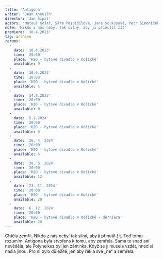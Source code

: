 ```yaml
---
title: 'Antigona'
writer: 'Jean Anouilh'
director: 'Jan Šípal'
actors: 'Matouš Košař, Sára Pospíšilová, Jana Soukupová, Petr Šimoníček, Marek Kryška, Martina Tylová, Lenka Mazlová, Jakub Brunclík, Lukáš Sahula, Michael Rádl'
note: 'Nikdo z nás nebyl tak silný, aby ji přinutil žít'
premiere: '10.4.2023'
tag: archive
reruns:
  -  
    date: '10.4.2023'
    time: '20:00'
    place: 'H2O - bytové divadlo v Košické'
    available: 0
  -  
    date: '30.6.2023'
    time: '20:00'
    place: 'H2O - bytové divadlo v Košické'
    available: 5
  -
    date: '14.9.2023'
    time: '20:00'
    place: 'H2O - bytové divadlo v Košické'
    available: 0
  -
    date: '5.1.2024'
    time: '20:00'
    place: 'H2O - bytové divadlo v Košické'
    available: 0
  -
    date: '26. 4. 2024'
    time: '20:00'
    place: 'H2O - bytové divadlo v Košické'
    available: 6
  -
    date: '30. 6. 2024'
    time: '20:00'
    place: 'H2O - bytové divadlo v Košické'
    available: 12
  -
    date: '23. 11. 2024'
    time: '20:00'
    place: 'H2O - bytové divadlo v Košické'
    available: 20
  -
    date: '6. 12. 2024'
    time: '20:00'
    place: 'H2O - bytové divadlo v Košické - derniéra'
    available: 20
---
```

Chtěla zemřít. Nikdo z nás nebyl tak silný, aby ji přinutil žít. Teď tomu rozumím. Antigona byla stvořena k tomu, aby zemřela. Sama to snad ani nevěděla, ale Polyneikes byl jen záminka. Když se jí musela vzdát, hned si našla jinou. Pro ni bylo důležité, jen aby řekla své „ne“ a zemřela.
